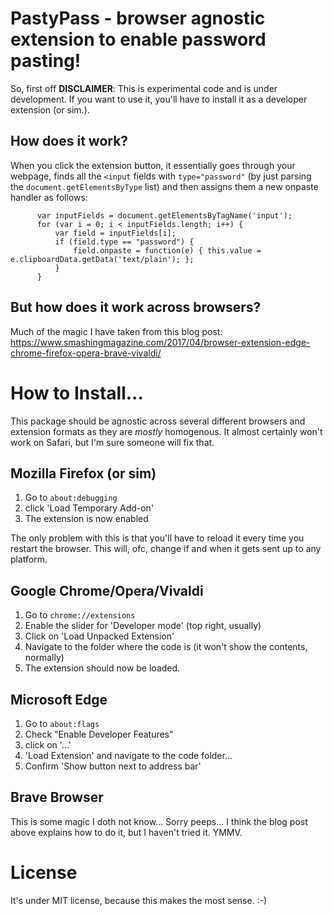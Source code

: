 # PastyPass - browser agnostic extension to enable password pasting!

So, first off **DISCLAIMER**: This is experimental code and is under development. If you want to use it, you'll have to install it as a developer extension (or sim.). 

## How does it work?

When you click the extension button, it essentially goes through your webpage, finds all the `<input` fields with `type="password"` (by just parsing the `document.getElementsByType` list) and then assigns them a new onpaste handler as follows:
```
      var inputFields = document.getElementsByTagName('input');
      for (var i = 0; i < inputFields.length; i++) {
          var field = inputFields[i];
          if (field.type == "password") {
              field.onpaste = function(e) { this.value = e.clipboardData.getData('text/plain'); };
          }
      }
```

## But how does it work across browsers?

Much of the magic I have taken from this blog post: https://www.smashingmagazine.com/2017/04/browser-extension-edge-chrome-firefox-opera-brave-vivaldi/ 

# How to Install...

This package should be agnostic across several different browsers and extension formats as they are _mostly_ homogenous. It almost certainly won't work on Safari, but I'm sure someone will fix that.

## Mozilla Firefox (or sim)

1. Go to `about:debugging`
1. click 'Load Temporary Add-on'
1. The extension is now enabled

The only problem with this is that you'll have to reload it every time you restart the browser. This will, ofc, change if and when it gets sent up to any platform.

## Google Chrome/Opera/Vivaldi

1. Go to `chrome://extensions`
1. Enable the slider for 'Developer mode' (top right, usually)
1. Click on 'Load Unpacked Extension'
1. Navigate to the folder where the code is (it won't show the contents, normally)
1. The extension should now be loaded.

## Microsoft Edge

1. Go to `about:flags`
1. Check "Enable Developer Features"
1. click on '...'
1. 'Load Extension' and navigate to the code folder...
1. Confirm 'Show button next to address bar'

## Brave Browser

This is some magic I doth not know... Sorry peeps... I think the blog post above explains how to do it, but I haven't tried it. YMMV.

# License

It's under MIT license, because this makes the most sense. :-)
